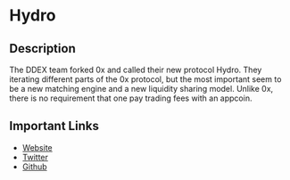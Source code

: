 # Hydro

## Description

The DDEX team forked 0x and called their new protocol Hydro. They iterating different parts of the 0x protocol, but the most important seem to be a new matching engine and a new liquidity sharing model. Unlike 0x, there is no requirement that one pay trading fees with an appcoin.

## Important Links

* [Website](https://hydroprotocol.io/)  
* [Twitter](https://twitter.com/protocol_hydro)  
* [Github](https://github.com/HydroProtocol)
